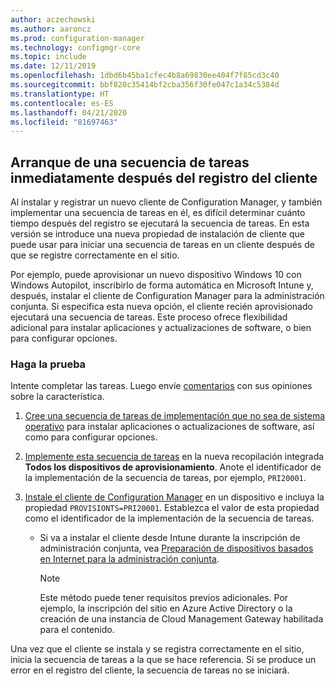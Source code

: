 ```yaml
---
author: aczechowski
ms.author: aaroncz
ms.prod: configuration-manager
ms.technology: configmgr-core
ms.topic: include
ms.date: 12/11/2019
ms.openlocfilehash: 1dbd6b45ba1cfec4b8a69830ee404f7f85cd3c40
ms.sourcegitcommit: bbf820c35414bf2cba356f30fe047c1a34c5384d
ms.translationtype: HT
ms.contentlocale: es-ES
ms.lasthandoff: 04/21/2020
ms.locfileid: "81697463"
---
```

## <a name="bootstrap-a-task-sequence-immediately-after-client-registration"></a><a name="bkmk_provisionts"></a> Arranque de una secuencia de tareas inmediatamente después del registro del cliente

<!--5526972-->

Al instalar y registrar un nuevo cliente de Configuration Manager, y también implementar una secuencia de tareas en él, es difícil determinar cuánto tiempo después del registro se ejecutará la secuencia de tareas. En esta versión se introduce una nueva propiedad de instalación de cliente que puede usar para iniciar una secuencia de tareas en un cliente después de que se registre correctamente en el sitio.

Por ejemplo, puede aprovisionar un nuevo dispositivo Windows 10 con Windows Autopilot, inscribirlo de forma automática en Microsoft Intune y, después, instalar el cliente de Configuration Manager para la administración conjunta. Si especifica esta nueva opción, el cliente recién aprovisionado ejecutará una secuencia de tareas. Este proceso ofrece flexibilidad adicional para instalar aplicaciones y actualizaciones de software, o bien para configurar opciones.

### <a name="try-it-out"></a>Haga la prueba

Intente completar las tareas. Luego envíe [comentarios](../../../../understand/find-help.md#product-feedback) con sus opiniones sobre la característica.

1. [Cree una secuencia de tareas de implementación que no sea de sistema operativo](../../../../../osd/deploy-use/create-a-task-sequence-for-non-operating-system-deployments.md) para instalar aplicaciones o actualizaciones de software, así como para configurar opciones.

1. [Implemente esta secuencia de tareas](../../../../../osd/deploy-use/deploy-a-task-sequence.md) en la nueva recopilación integrada **Todos los dispositivos de aprovisionamiento**. Anote el identificador de la implementación de la secuencia de tareas, por ejemplo, `PRI20001`.

1. [Instale el cliente de Configuration Manager](../../../../clients/deploy/deploy-clients-to-windows-computers.md#BKMK_Manual) en un dispositivo e incluya la propiedad `PROVISIONTS=PRI20001`. Establezca el valor de esta propiedad como el identificador de la implementación de la secuencia de tareas.

    - Si va a instalar el cliente desde Intune durante la inscripción de administración conjunta, vea [Preparación de dispositivos basados en Internet para la administración conjunta](../../../../../comanage/how-to-prepare-Win10.md).

      > [!NOTE]
      > Este método puede tener requisitos previos adicionales. Por ejemplo, la inscripción del sitio en Azure Active Directory o la creación de una instancia de Cloud Management Gateway habilitada para el contenido.

Una vez que el cliente se instala y se registra correctamente en el sitio, inicia la secuencia de tareas a la que se hace referencia. Si se produce un error en el registro del cliente, la secuencia de tareas no se iniciará.
